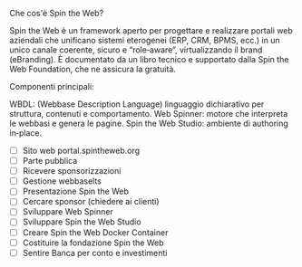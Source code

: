 Che cos'è Spin the Web?

Spin the Web è un framework aperto per progettare e realizzare portali web aziendali che unificano sistemi eterogenei (ERP, CRM, BPMS, ecc.) in un unico canale coerente, sicuro e “role‑aware”, virtualizzando il brand (eBranding). È documentato da un libro tecnico e supportato dalla Spin the Web Foundation, che ne assicura la gratuità.

Componenti principali:

WBDL: (Webbase Description Language) linguaggio dichiarativo per struttura, contenuti e comportamento.
Web Spinner: motore che interpreta le webbasi e genera le pagine.
Spin the Web Studio: ambiente di authoring in‑place.


- [ ] Sito web portal.spintheweb.org
- [ ] Parte pubblica
- [ ] Ricevere sponsorizzazioni
- [ ] Gestione webbaselts
- [ ] Presentazione Spin the Web
- [ ] Cercare sponsor (chiedere ai clienti)
- [ ] Sviluppare Web Spinner
- [ ] Sviluppare Spin the Web Studio
- [ ] Creare Spin the Web Docker Container
- [ ] Costituire la fondazione Spin the Web
- [ ] Sentire Banca per conto e investimenti
